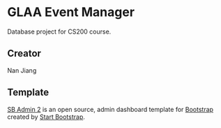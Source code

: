 # GLAA Event Manager

Database project for CS200 course.

## Creator

Nan Jiang

## Template

[SB Admin 2](http://startbootstrap.com/template-overviews/sb-admin-2/) is an open source, admin dashboard template for [Bootstrap](http://getbootstrap.com/) created by [Start Bootstrap](http://startbootstrap.com/).
